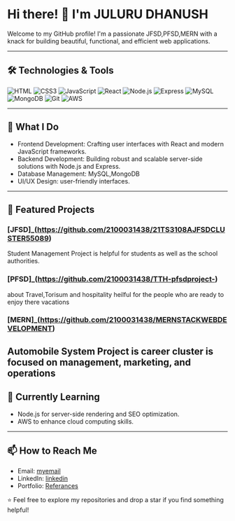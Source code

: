 # Hi there! 👋 I'm JULURU DHANUSH

Welcome to my GitHub profile! I'm a passionate JFSD,PFSD,MERN with a knack for building beautiful, functional, and efficient web applications. 

---

## 🛠 Technologies & Tools
![HTML](https://img.shields.io/badge/-HTML5-E34F26?logo=html5&logoColor=white)
![CSS3](https://img.shields.io/badge/-CSS3-1572B6?logo=css3&logoColor=white)
![JavaScript](https://img.shields.io/badge/-JavaScript-F7DF1E?logo=javascript&logoColor=black)
![React](https://img.shields.io/badge/-React-61DAFB?logo=react&logoColor=black)
![Node.js](https://img.shields.io/badge/-Node.js-339933?logo=node.js&logoColor=white)
![Express](https://img.shields.io/badge/-Express-000000?logo=express&logoColor=white)
![MySQL](https://img.shields.io/badge/-MySQL-4479A1?logo=mysql&logoColor=white)
![MongoDB](https://img.shields.io/badge/-MongoDB-47A248?logo=mongodb&logoColor=white)
![Git](https://img.shields.io/badge/-Git-F05032?logo=git&logoColor=white)
![AWS](https://img.shields.io/badge/-AWS-232F3E?logo=amazon-aws&logoColor=white)

---

## 💼 What I Do
- Frontend Development: Crafting user interfaces with React and modern JavaScript frameworks.
- Backend Development: Building robust and scalable server-side solutions with Node.js and Express.
- Database Management: MySQL,MongoDB
- UI/UX Design: user-friendly interfaces.

---


## 🚀 Featured Projects
### [JFSD]_(https://github.com/2100031438/21TS3108AJFSDCLUSTER55089)
 Student Management Project is helpful for students as well as the school authorities.

### [PFSD]_(https://github.com/2100031438/TTH-pfsdproject-)
about Travel,Torisum and hospitality heilful for the people who are ready to enjoy there vacations 

### [MERN]_(https://github.com/2100031438/MERNSTACKWEBDEVELOPMENT)
 Automobile System Project is career cluster is focused on management, marketing, and operations 
---

## 🌱 Currently Learning
- Node.js for server-side rendering and SEO optimization.
- AWS to enhance cloud computing skills.

---

## 📫 How to Reach Me
- Email: [myemail](mailto:2100031438cseh@gmail.com)
- LinkedIn: [linkedin](https://www.linkedin.com/in/juluru-dhanush/)
- Portfolio: [Referances](https://github.com/2100031438?tab=repositories)


⭐️ Feel free to explore my repositories and drop a star if you find something helpful!
